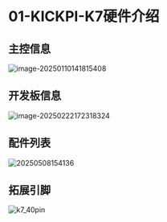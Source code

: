 # 01-KICKPI-K7硬件介绍



## 主控信息

![image-20250110141815408](http://tanzhtanzh.oss-cn-shenzhen.aliyuncs.com/img/image-20250110141815408.png)



## 开发板信息

![image-20250222172318324](http://tanzhtanzh.oss-cn-shenzhen.aliyuncs.com/img/image-20250222172318324.png)



## 配件列表

![20250508154136](http://tanzhtanzh.oss-cn-shenzhen.aliyuncs.com/img/微信图片_20250508154136.jpg)



## 拓展引脚

![k7_40pin](http://tanzhtanzh.oss-cn-shenzhen.aliyuncs.com/img/k7_40pin.jpg)



